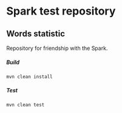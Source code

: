 # Spark test repository
## Words statistic
Repository for friendship with the Spark.
##### Build
`mvn clean install`
##### Test
`mvn clean test`